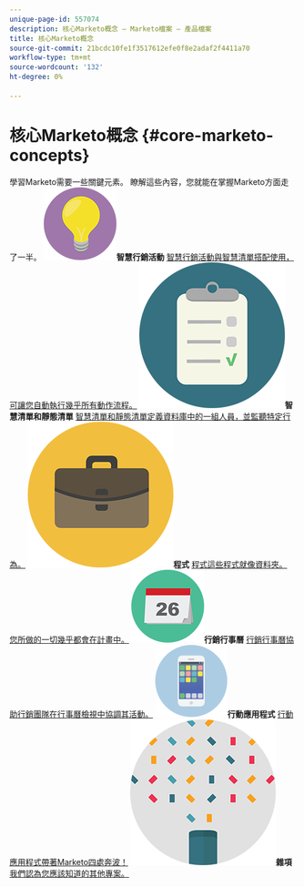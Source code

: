 ```yaml
---
unique-page-id: 557074
description: 核心Marketo概念 — Marketo檔案 — 產品檔案
title: 核心Marketo概念
source-git-commit: 21bcdc10fe1f3517612efe0f8e2adaf2f4411a70
workflow-type: tm+mt
source-wordcount: '132'
ht-degree: 0%

---
```



# 核心Marketo概念 {#core-marketo-concepts}

學習Marketo需要一些關鍵元素。 瞭解這些內容，您就能在掌握Marketo方面走了一半。
**![智慧行銷活動](assets/seo-01.png)智慧行銷活動** [智慧行銷活動與智慧清單搭配使用，可讓您自動執行幾乎所有動作流程。](https://docs.marketo.com/display/DOCS/Smart+Campaigns)     **![智慧清單和靜態清單](assets/office-35.png)智慧清單和靜態清單** [智慧清單和靜態清單定義資料庫中的一組人員，並監聽特定行為。](https://docs.marketo.com/display/DOCS/Smart+Lists+and+Static+Lists)     **![程式](assets/office-02.png)程式** [程式這些程式就像資料夾。 您所做的一切幾乎都會在計畫中。](https://docs.marketo.com/display/DOCS/Programs)     **![行銷行事曆](assets/office-10.png)行銷行事曆** [行銷行事曆協助行銷團隊在行事曆檢視中協調其活動。](https://docs.marketo.com/display/DOCS/Marketing+Calendar)     **![行動應用程式](assets/mobile-apps.png)行動應用程式** [行動應用程式帶著Marketo四處奔波！](core-marketo-concepts/mobile-apps.md)     **![雜項](assets/party-11.png)雜項** [我們認為您應該知道的其他專案。](https://docs.marketo.com/display/DOCS/Miscellaneous)
